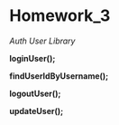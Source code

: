 # **Homework_3**
_Auth User Library_

**loginUser();**

**findUserIdByUsername();**

**logoutUser();**

**updateUser();**
